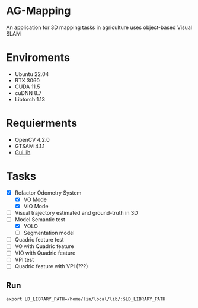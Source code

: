 # AG-Mapping
An application for 3D mapping tasks in agriculture uses object-based Visual SLAM 

# Enviroments

- Ubuntu 22.04
- RTX 3060
- CUDA 11.5
- cuDNN 8.7
- Libtorch 1.13

# Requierments

- OpenCV 4.2.0
- GTSAM 4.1.1
- [Gui lib](https://github.com/lacie-life/codecpp/blob/main/3D-tools-install.md) 

# Tasks

- [x] Refactor Odometry System
  - [x] VO Mode
  - [x] VIO Mode
- [ ] Visual trajectory estimated and ground-truth in 3D
- [ ] Model Semantic test
	- [x] YOLO
	- [ ] Segmentation model
- [ ] Quadric feature test
- [ ] VO with Quadric feature
- [ ] VIO with Quadric feature
- [ ] VPI test
- [ ] Quadric feature with VPI (???)

## Run
```
export LD_LIBRARY_PATH=/home/lin/local/lib/:$LD_LIBRARY_PATH
```
